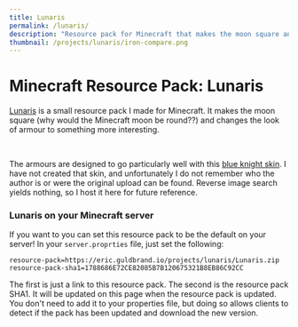 ```yaml
---
title: Lunaris
permalink: /lunaris/
description: "Resource pack for Minecraft that makes the moon square and adds more detail to armour."
thumbnail: /projects/lunaris/iron-compare.png
---
```

# Minecraft Resource Pack: Lunaris
[Lunaris](/projects/lunaris/Lunaris.zip) is a small resource pack I made for Minecraft. It makes the moon square (why would the Minecraft moon be round??) and changes the look of armour to something more interesting.

<div class="slider">
  <img class='photo'  src="/projects/lunaris/iron-compare.png" alt="" />
  <img class='photo'  src="/projects/lunaris/gold-compare.png" alt="" />
  <img class='photo'  src="/projects/lunaris/diamond-compare.png" alt="" />
  <img class='photo'  src="/projects/lunaris/moon-compare.png" alt="" />
</div>

The armours are designed to go particularly well with this [blue knight skin](/projects/lunaris/2018_12_06_blue-knight.png). I have not created that skin, and unfortunately I do not remember who the author is or were the original upload can be found. Reverse image search yields nothing, so I host it here for future reference.

### Lunaris on your Minecraft server
If you want to you can set this resource pack to be the default on your server! In your `server.proprties` file, just set the following:
```
resource-pack=https://eric.guldbrand.io/projects/lunaris/Lunaris.zip
resource-pack-sha1=1788686E72CE82085B7B120675321B8EB86C92CC
```
The first is just a link to this resource pack. The second is the resource pack SHA1. It will be updated on this page when the resource pack is updated. You don't need to add it to your properties file, but doing so allows clients to detect if the pack has been updated and download the new version.
